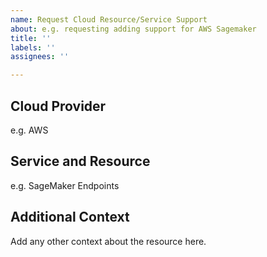 ```yaml
---
name: Request Cloud Resource/Service Support
about: e.g. requesting adding support for AWS Sagemaker
title: ''
labels: ''
assignees: ''

---
```


## Cloud Provider
e.g. AWS

## Service and Resource
e.g. SageMaker Endpoints

## Additional Context
Add any other context about the resource here.
